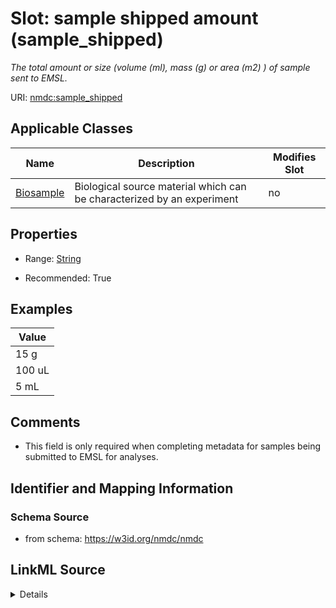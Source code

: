 # Slot: sample shipped amount (sample_shipped)


_The total amount or size (volume (ml), mass (g) or area (m2) ) of sample sent to EMSL._



URI: [nmdc:sample_shipped](https://w3id.org/nmdc/sample_shipped)



<!-- no inheritance hierarchy -->




## Applicable Classes

| Name | Description | Modifies Slot |
| --- | --- | --- |
[Biosample](Biosample.md) | Biological source material which can be characterized by an experiment |  no  |







## Properties

* Range: [String](String.md)

* Recommended: True






## Examples

| Value |
| --- |
| 15 g |
| 100 uL |
| 5 mL |

## Comments

* This field is only required when completing metadata for samples being submitted to EMSL for analyses.

## Identifier and Mapping Information







### Schema Source


* from schema: https://w3id.org/nmdc/nmdc




## LinkML Source

<details>
```yaml
name: sample_shipped
description: The total amount or size (volume (ml), mass (g) or area (m2) ) of sample
  sent to EMSL.
title: sample shipped amount
comments:
- This field is only required when completing metadata for samples being submitted
  to EMSL for analyses.
examples:
- value: 15 g
- value: 100 uL
- value: 5 mL
from_schema: https://w3id.org/nmdc/nmdc
rank: 3
string_serialization: '{float} {unit}'
alias: sample_shipped
domain_of:
- Biosample
slot_group: EMSL
range: string
recommended: true

```
</details>